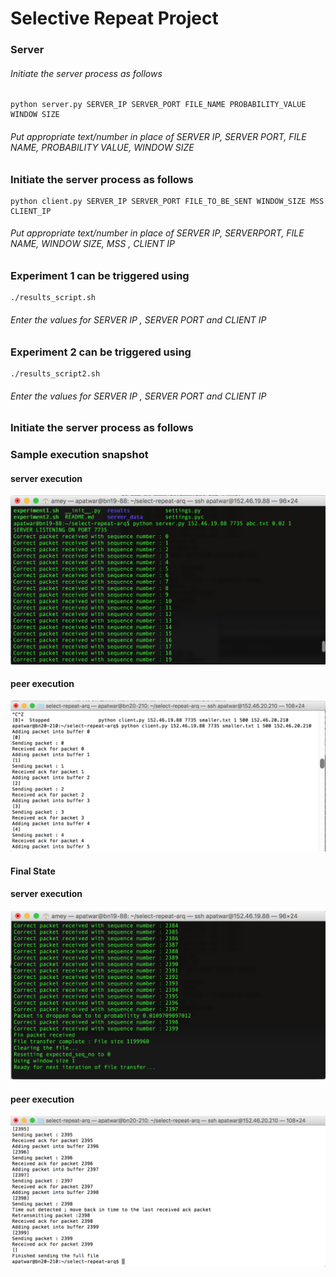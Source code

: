 # Selective Repeat Project 

### Server

###### Initiate the server process as follows

```
python server.py SERVER_IP SERVER_PORT FILE_NAME PROBABILITY_VALUE WINDOW SIZE 
```
###### Put appropriate text/number in place of SERVER IP, SERVER PORT, FILE NAME, PROBABILITY VALUE, WINDOW SIZE
### Initiate the server process as follows

```
python client.py SERVER_IP SERVER_PORT FILE_TO_BE_SENT WINDOW_SIZE MSS CLIENT_IP
```
###### Put appropriate text/number in place of SERVER IP, SERVERPORT, FILE NAME, WINDOW SIZE, MSS , CLIENT IP

### Experiment 1 can be triggered using
```
./results_script.sh
```
###### Enter the values for SERVER IP , SERVER PORT and CLIENT IP

### Experiment 2 can be triggered using
```
./results_script2.sh
```
###### Enter the values for SERVER IP , SERVER PORT and CLIENT IP

### Initiate the server process as follows

### Sample execution snapshot

#### server execution

![ScreenShot](img/server3.png)

#### peer execution

![ScreenShot](img/client3.png)
#### Final State
#### server execution

![ScreenShot](img/server4.png)


#### peer execution

![ScreenShot](img/client4.png)


